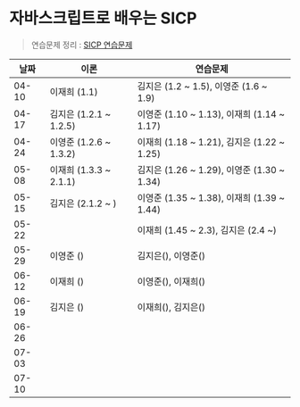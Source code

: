 # 자바스크립트로 배우는 SICP

> 연습문제 정리 : [SICP 연습문제](https://thewhaletakesyou.notion.site/a765922611b4446ab653a48d15ec04ae?v=8b94f20cf5494781864bc452bb1fadac)

| 날짜  | 이론                   | 연습문제                                   |
| ----- | ---------------------- | ------------------------------------------ |
| 04-10 | 이재희 (1.1)           | 김지은 (1.2 ~ 1.5), 이영준 (1.6 ~ 1.9)     |
| 04-17 | 김지은 (1.2.1 ~ 1.2.5) | 이영준 (1.10 ~ 1.13), 이재희 (1.14 ~ 1.17) |
| 04-24 | 이영준 (1.2.6 ~ 1.3.2) | 이재희 (1.18 ~ 1.21), 김지은 (1.22 ~ 1.25) |
| 05-08 | 이재희 (1.3.3 ~ 2.1.1) | 김지은 (1.26 ~ 1.29), 이영준 (1.30 ~ 1.34) |
| 05-15 | 김지은 (2.1.2 ~ )      | 이영준 (1.35 ~ 1.38), 이재희 (1.39 ~ 1.44) |
| 05-22 |                        | 이재희 (1.45 ~ 2.3), 김지은 (2.4 ~)        |
| 05-29 | 이영준 ()              | 김지은(), 이영준()                         |
| 06-12 | 이재희 ()              | 이영준(), 이재희()                         |
| 06-19 | 김지은 ()              | 이재희(), 김지은()                         |
| 06-26 |                        |                                            |
| 07-03 |                        |                                            |
| 07-10 |                        |                                            |
